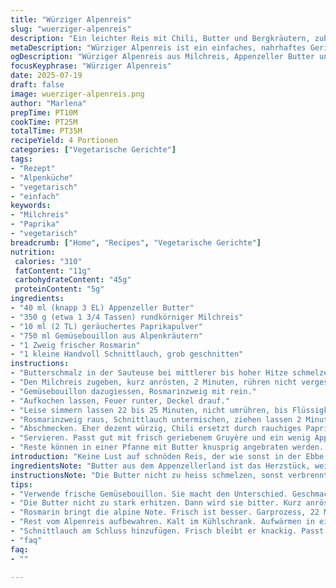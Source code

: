 ```yaml
---
title: "Würziger Alpenreis"
slug: "wuerziger-alpenreis"
description: "Ein leichter Reis mit Chili, Butter und Bergkräutern, zubereitet nach einer traditionellen alpenländischen Methode. Der Reis wird zuerst in Butter angeröstet, dann mit Gemüsebrühe langsam gekocht, bis er die Flüssigkeit aufgenommen hat. Chili sorgt für eine angenehme Schärfe, ergänzt von frischen Alpenkräutern. Statt Wasser Gemüsebrühe für mehr Geschmack. Ein vegetarisches, glutenfreies Gericht ohne Milch und Eier, verfeinert mit Appenzeller Butter statt normaler Butter. Passt gut zu geräuchertem Tofu oder als Beilage zu Bündner Quark. Perfekt für Bergwanderer, die nach einem einfachen, aber gehaltvollen Essen suchen."
metaDescription: "Würziger Alpenreis ist ein einfaches, nahrhaftes Gericht. Mit Appenzeller Butter, frischen Kräutern und Rauchpaprika für alpine Aromen."
ogDescription: "Würziger Alpenreis aus Milchreis, Appenzeller Butter und Alpenkräutern, perfekt für Wanderer und Food-Liebhaber der Alp Küche."
focusKeyphrase: "Würziger Alpenreis"
date: 2025-07-19
draft: false
image: wuerziger-alpenreis.png
author: "Marlena"
prepTime: PT10M
cookTime: PT25M
totalTime: PT35M
recipeYield: 4 Portionen
categories: ["Vegetarische Gerichte"]
tags:
- "Rezept"
- "Alpenküche"
- "vegetarisch"
- "einfach"
keywords:
- "Milchreis"
- "Paprika"
- "vegetarisch"
breadcrumb: ["Home", "Recipes", "Vegetarische Gerichte"]
nutrition: 
 calories: "310"
 fatContent: "11g"
 carbohydrateContent: "45g"
 proteinContent: "5g"
ingredients:
- "40 ml (knapp 3 EL) Appenzeller Butter"
- "350 g (etwa 1 3/4 Tassen) rundkörniger Milchreis"
- "10 ml (2 TL) geräuchertes Paprikapulver"
- "750 ml Gemüsebouillon aus Alpenkräutern"
- "1 Zweig frischer Rosmarin"
- "1 kleine Handvoll Schnittlauch, grob geschnitten"
instructions:
- "Butterschmalz in der Sauteuse bei mittlerer bis hoher Hitze schmelzen lassen."
- "Den Milchreis zugeben, kurz anrösten, 2 Minuten, rühren nicht vergessen. Paprikapulver schnell unterheben."
- "Gemüsebouillon dazugiessen, Rosmarinzweig mit rein."
- "Aufkochen lassen, Feuer runter, Deckel drauf."
- "Leise simmern lassen 22 bis 25 Minuten, nicht umrühren, bis Flüssigkeit komplett eingezogen."
- "Rosmarinzweig raus, Schnittlauch untermischen, ziehen lassen 2 Minuten zur Ruhe kommen."
- "Abschmecken. Eher dezent würzig, Chili ersetzt durch rauchiges Paprika für alpine Note."
- "Servieren. Passt gut mit frisch geriebenem Gruyère und ein wenig Appenzeller Käse obendrauf, schmelzen lassen an der noch warmen Schale."
- "Reste können in einer Pfanne mit Butter knusprig angebraten werden. So gibt’s Alpenrösti-Style Reis."
introduction: "Keine Lust auf schnöden Reis, der wie sonst in der Ebbe hängt? Richtig gemacht. Butter vom Appenzeller Bauern, nicht einfache Butter, gibt Kraft und Aroma. Der Reis nicht wie üblich in Wasser, nein, frische Gemüsebouillon mit Bergkräutern. Rosmarin, Schnittlauch – aus dem Garten oder vom Balkon. Paprika nimmt Chili den Biss, macht Rauch, passt zur Alp. Während der Reis langsam die Flüssigkeit aufsaugt, duften Kräuter. Der Duft der Alpen in der Küche. Keine Tüte. Kein Schnickschnack. Zeit für Gemütlichkeit. Das Essen wärmt nach der Wanderung. Nicht nur stopft. Zeigt Respekt vor dem Berg und seiner Küche."
ingredientsNote: "Butter aus dem Appenzellerland ist das Herzstück, weil sie cremig, voll und mit einer leichten Würze aus den Alpen schmeckt. Milchreis statt Sämereis – rundkörnig, bindet besser, ist klebriger und hält vorm Berg eher durch. Paprikapulver ersetzt Chili, das oft zu scharf ist und nicht zur Schweizer Schärfe passt. Zudem gibt’s Bergkräuterbouillon für mehr Tiefe: Liebstöckel, Thymian, und Petersilie passen perfekt. Frischer Rosmarin bringt Aroma und leichten Harz. Schnittlauch am Schluss, frisch, damit die grüne Note bleibt. Viel einfacher als gedacht, alles aus dem Vorrat oder dem Garten, nichts künstlich. So kocht man auf der Alp, mit Respekt und wenigen Zutaten."
instructionsNote: "Die Butter nicht zu heiss schmelzen, sonst verbrennt sie, sonst raucht die Küche. Reis rein, schnell wenden, dass jedes Körnchen glänzt, dann Paprikapulver einwerfen, kurz mitrösten – das gibt Farbe und Geschmack. Gemüsebouillon heiss, nicht kalt, sonst stockt das Gericht. Rosmarin rein, gibt Geruch wie der Spaziergang am Hang. Zugedeckt sanft köcheln lassen, jenseits des brodelns. Nicht umrühren! Sonst wird der Reis matschig. Nach 22 Minuten testen ob der Reis innen weich, aber noch lauffähig wie ein Wanderweg. Rosmarin raus, Schnittlauch rein, kurz ziehen lassen. Abschmecken mit Salz, am besten Alpensalz – klein gemahlen aus der Region. Servieren heiss. Rest aufwärmen in Butter, bis knusprig, so entsteht eine neue Variante – Alpenrösti-Reis, ein Gebirgsklassiker neu interpretiert."
tips:
- "Verwende frische Gemüsebouillon. Sie macht den Unterschied. Geschmack kommt von den Kräutern. Stelle sicher, dass die Bouillon heiß ist. Kalt stoppt den Garprozess."
- "Die Butter nicht zu stark erhitzen. Dann wird sie bitter. Kurz anrösten, Reis gut wenden. So bleibt alles knackig. Sorgfältig sein, sonst wird der Geschmack verloren."
- "Rosmarin bringt die alpine Note. Frisch ist besser. Garprozess, 22 Minuten ruhig halten. Nicht umrühren. Auf die Textur achten, sie muss perfekt sein."
- "Rest vom Alpenreis aufbewahren. Kalt im Kühlschrank. Aufwärmen in einer Pfanne mit Butter. Knusprig machen. Fühlt sich an wie Alpenrösti, aber Reis."
- "Schnittlauch am Schluss hinzufügen. Frisch bleibt er knackig. Passt perfekt, gibt Farbe. Abschmecken mit Alpensalz. Nicht vergessen, das macht das Gericht."
- "faq"
faq:
- ""

---
```

